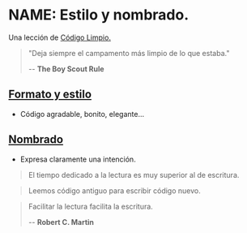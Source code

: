 # NAME: Estilo y nombrado.
Una lección de [Código Limpio.](https://github.com/BitAdemy/CleanCode)

> "Deja siempre el campamento más limpio de lo que estaba."
>
> -- **The Boy Scout Rule**

## [Formato y estilo](./format.md)

- Código agradable, bonito, elegante...

## [Nombrado](./names.md)

- Expresa claramente una intención.

> El tiempo dedicado a la lectura es muy superior al de escritura.

> Leemos código antiguo para escribir código nuevo.

> Facilitar la lectura facilita la escritura.
>
> -- **Robert C. Martin**